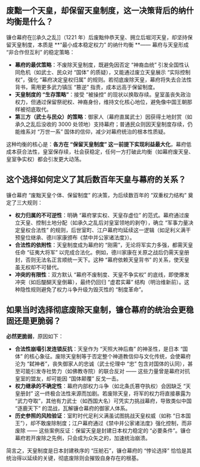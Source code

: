 ## 废黜一个天皇，却保留天皇制度，这一决策背后的纳什均衡是什么？

镰仓幕府在[[承久之乱]]（1221 年）后废黜仲恭天皇、拥立后堀河天皇，却坚持保留天皇制度，本质是 **“最小成本稳定权力” 的纳什均衡 **—— 幕府与天皇形成 “非合作但互利” 的稳定策略：

  

- **幕府的最优策略**：不废除天皇制度，既避免因否定 “神裔血统” 引发全国性认同危机（如武士、民众对 “国体” 的质疑），又能通过废立天皇展示 “实际控制权”，强化 “幕府决定皇权归属” 的规则。若彻底废除天皇，幕府将失去合法性背书，需用更多武力镇压 “篡逆” 指责，成本远高于保留制度。
- **天皇制度的 “生存策略”**：接受 “被操控” 的现状以换取存续。皇室虽丧失政治权力，但通过保留祭祀权、神裔身份，维持文化核心地位，避免像中国王朝那样被彻底取代。
- **第三方（武士与民众）的策略**：御家人（幕府直属武士）因获得土地封赏（如承久之乱后没收的 3000 处领地）支持幕府；普通民众则因天皇制度存续，仍能维系对 “万世一系” 国体的信仰，减少对幕府统治的根本性质疑。

  

这种均衡的核心是：**各方在 “保留天皇制度” 这一前提下实现利益最大化**，幕府低成本获合法性，皇室保存续，社会获稳定，任何一方打破此均衡（如幕府废天皇、皇室争实权）都会引发更大动荡。
## 这个选择如何定义了其后数百年天皇与幕府的关系？


镰仓幕府 “废黜天皇个体、保留制度” 的决策，为后续数百年的 “双重权力结构” 奠定了三大规则：

- **权力归属的不可逆性**：明确 “幕府掌实权、天皇存虚位” 的范式。幕府通过废立天皇、控制土地分配（如承久之乱后对皇室领地的剥夺），确立 “军事力量决定皇权合法性” 的规则，后世室町、江户幕府均延续这一逻辑（如足利义满干预皇位继承、德川家康颁布《禁中并公家诸法度》）。
- **合法性的依附性**：天皇制度成为幕府的 “刚需”，无论将军实力多强，都需天皇任命 “征夷大将军” 以完成合法化。例如，德川家康在关原之战后仍需天皇册封，否则无法名正言顺统一天下。这种 “幕府依赖天皇背书” 的关系，使天皇虽无权却不可替代。
- **冲突的有限性**：双方默认 “幕府不废制度、天皇不争实权” 的底线，即使爆发冲突（如后醍醐天皇倒幕），最终仍回归 “虚君实幕” 结构（明治维新前）。这种隐性规则避免了权力斗争升级为毁灭性的 “制度革命”。
## 如果当时选择彻底废除天皇制，镰仓幕府的统治会更稳固还是更脆弱？
**必然更脆弱**，原因如下：

- **合法性崩塌引发连锁反抗**：天皇作为 “天照大神后裔” 的神圣性，是日本 “国体” 的核心象征。废除天皇制等于否定整个神道教信仰与文化传统，会使幕府沦为 “弑神者”，丧失御家人的忠诚（武士伦理中 “忠” 包含对国体的认同），甚至可能引发寺社势力（如佛教寺院）的联合反对 —— 这些力量曾是幕府对抗皇室的盟友，却可能因 “国体颠覆” 反戈一击。
- **权力继承的不确定性**：幕府内部权力斗争（如北条氏篡夺执权）会因缺乏 “天皇册封” 这一终极合法性来源而加剧。若废除天皇，将军的权力将直接暴露为 “武力夺取”，其他有力武士（如西国大名）可凭实力挑战幕府，导致类似中国 “逐鹿天下” 的混战，瓦解镰仓幕府的御家人体系。
- **历史参照的风险验证**：室町时代足利义满虽试图挑战天皇权威（如称 “日本国王”），却不敢废除制度；江户幕府通过《禁中并公家诸法度》强化控制，而非废除 —— 这些案例反证：保留天皇是封建日本权力稳定的 “必要条件”。镰仓幕府若开废除之先例，只会成为众矢之的，加速统治崩溃。

  

简言之，天皇制度是日本封建秩序的 “压舱石”，镰仓幕府的 “悖论选择” 恰恰是其统治得以延续的关键，彻底废除则会摧毁自身存在的根基。